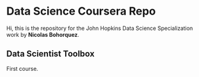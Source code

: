 # Data Science Coursera Repo

Hi, this is the repository for the John Hopkins Data Science Specialization work by **Nicolas Bohorquez**.

## Data Scientist Toolbox

First course.

